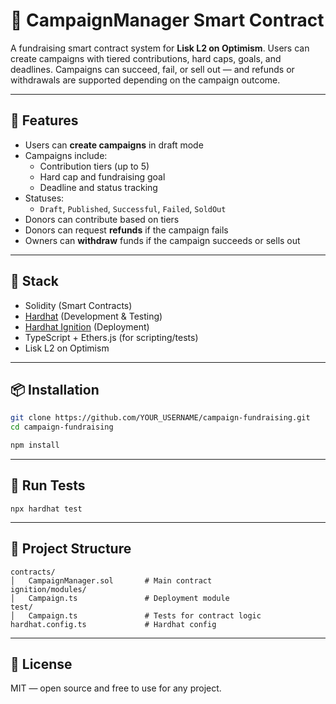 # 🎯 CampaignManager Smart Contract

A fundraising smart contract system for **Lisk L2 on Optimism**. Users can create campaigns with tiered contributions, hard caps, goals, and deadlines. Campaigns can succeed, fail, or sell out — and refunds or withdrawals are supported depending on the campaign outcome.

---

## 🚀 Features

- Users can **create campaigns** in draft mode
- Campaigns include:
  - Contribution tiers (up to 5)
  - Hard cap and fundraising goal
  - Deadline and status tracking
- Statuses:
  - `Draft`, `Published`, `Successful`, `Failed`, `SoldOut`
- Donors can contribute based on tiers
- Donors can request **refunds** if the campaign fails
- Owners can **withdraw** funds if the campaign succeeds or sells out

---

## 🧱 Stack

- Solidity (Smart Contracts)
- [Hardhat](https://hardhat.org/) (Development & Testing)
- [Hardhat Ignition](https://hardhat.org/hardhat-runner/plugins/nomicfoundation-hardhat-ignition) (Deployment)
- TypeScript + Ethers.js (for scripting/tests)
- Lisk L2 on Optimism

---

## 📦 Installation

```bash
git clone https://github.com/YOUR_USERNAME/campaign-fundraising.git
cd campaign-fundraising

npm install
```
---

## 🧪 Run Tests
```
npx hardhat test
```

---

## 📂 Project Structure
```
contracts/
│   CampaignManager.sol       # Main contract
ignition/modules/
│   Campaign.ts               # Deployment module
test/
│   Campaign.ts               # Tests for contract logic
hardhat.config.ts             # Hardhat config
```

---

## 📄 License
MIT — open source and free to use for any project.
